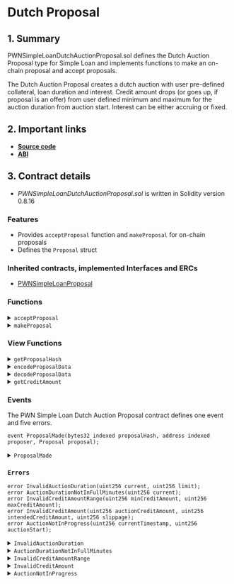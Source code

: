 # Dutch Proposal

## 1. Summary

PWNSimpleLoanDutchAuctionProposal.sol defines the Dutch Auction Proposal type for Simple Loan and implements functions to make an on-chain proposal and accept proposals.&#x20;

The Dutch Auction Proposal creates a dutch auction with user pre-defined collateral, loan duration and interest. Credit amount drops (or goes up, if proposal is an offer) from user defined minimum and maximum for the auction duration from auction start. Interest can be either accruing or fixed.

## 2. Important links

* [**Source code**](https://github.com/PWNFinance/pwn_contracts/blob/master/src/loan/terms/simple/proposal/PWNSimpleLoanDutchAuctionProposal.sol)
* [**ABI**](/assets/PWNSimpleLoanDutchAuctionProposal.json)

## 3. Contract details

* _PWNSimpleLoanDutchAuctionProposal.sol_ is written in Solidity version 0.8.16

### Features

* Provides `acceptProposal` function and `makeProposal` for on-chain proposals
* Defines the `Proposal` struct

### Inherited contracts, implemented Interfaces and ERCs

* [PWNSimpleLoanProposal](./)

### Functions

<details>

<summary><code>acceptProposal</code></summary>

#### Overview

A function to accept a proposal.

This function takes five arguments supplied by the caller:

* `address`**`acceptor`** - Address of a proposal acceptor
* `uint256`**`refinancingLoanId`** - Refinancing loan ID
* `bytes32 calldata`**`proposalData`** - Encoded proposal struct
* `bytes32[] calldata`**`proposalInclusionProof`** - Multiproposal inclusion proof. Empty if single proposal
* `bytes calldata`**`signature`** - Signature of a proposal

#### Implementation

```solidity
function acceptProposal(
    address acceptor,
    uint256 refinancingLoanId,
    bytes calldata proposalData,
    bytes32[] calldata proposalInclusionProof,
    bytes calldata signature
) override external returns (bytes32 proposalHash, PWNSimpleLoan.Terms memory loanTerms) {
    // Decode proposal data
    (Proposal memory proposal, ProposalValues memory proposalValues) = decodeProposalData(proposalData);

    // Make proposal hash
    proposalHash = _getProposalHash(PROPOSAL_TYPEHASH, _erc712EncodeProposal(proposal));

    // Calculate current credit amount
    uint256 creditAmount = getCreditAmount(proposal, block.timestamp);

    // Check acceptor values
    if (proposal.isOffer) {
        if (
            creditAmount < proposalValues.intendedCreditAmount ||
            proposalValues.intendedCreditAmount + proposalValues.slippage < creditAmount
        ) {
            revert InvalidCreditAmount({
                auctionCreditAmount: creditAmount,
                intendedCreditAmount: proposalValues.intendedCreditAmount,
                slippage: proposalValues.slippage
            });
        }
    } else {
        if (
            creditAmount > proposalValues.intendedCreditAmount ||
            proposalValues.intendedCreditAmount - proposalValues.slippage > creditAmount
        ) {
            revert InvalidCreditAmount({
                auctionCreditAmount: creditAmount,
                intendedCreditAmount: proposalValues.intendedCreditAmount,
                slippage: proposalValues.slippage
            });
        }
    }

    ProposalValuesBase memory proposalValuesBase = ProposalValuesBase({
        refinancingLoanId: refinancingLoanId,
        acceptor: acceptor,
        acceptorControllerData: proposalValues.acceptorControllerData
    });

    // Try to accept proposal
    _acceptProposal(
        proposalHash,
        proposalInclusionProof,
        signature,
        ProposalBase({
            collateralAddress: proposal.collateralAddress,
            collateralId: proposal.collateralId,
            checkCollateralStateFingerprint: proposal.checkCollateralStateFingerprint,
            collateralStateFingerprint: proposal.collateralStateFingerprint,
            creditAmount: creditAmount,
            availableCreditLimit: proposal.availableCreditLimit,
            utilizedCreditId: proposal.utilizedCreditId,
            expiration: proposal.auctionStart + proposal.auctionDuration + 1 minutes,
            acceptorController: proposal.acceptorController,
            acceptorControllerData: proposal.acceptorControllerData,
            proposer: proposal.proposer,
            isOffer: proposal.isOffer,
            refinancingLoanId: proposal.refinancingLoanId,
            nonceSpace: proposal.nonceSpace,
            nonce: proposal.nonce,
            loanContract: proposal.loanContract
        }),
        proposalValuesBase
    );

    // Create loan terms object
    loanTerms = PWNSimpleLoan.Terms({
        lender: proposal.isOffer ? proposal.proposer : acceptor,
        borrower: proposal.isOffer ? acceptor : proposal.proposer,
        duration: _getLoanDuration(proposal.durationOrDate),
        collateral: MultiToken.Asset({
            category: proposal.collateralCategory,
            assetAddress: proposal.collateralAddress,
            id: proposal.collateralId,
            amount: proposal.collateralAmount
        }),
        credit: MultiToken.ERC20({
            assetAddress: proposal.creditAddress,
            amount: creditAmount
        }),
        fixedInterestAmount: proposal.fixedInterestAmount,
        accruingInterestAPR: proposal.accruingInterestAPR,
        lenderSpecHash: proposal.isOffer ? proposal.proposerSpecHash : bytes32(0),
        borrowerSpecHash: proposal.isOffer ? bytes32(0) : proposal.proposerSpecHash
    });
}
```

</details>

<details>

<summary><code>makeProposal</code></summary>

#### Overview

Function to create an on-chain proposal. Marks the hash of the supplied proposal as proposed.

This function takes one argument supplied by the caller:

* `Proposal calldata`**`proposal`** - Proposal struct containing all needed proposal data

#### Implementation

```solidity
function makeProposal(Proposal calldata proposal) external returns (bytes32 proposalHash) {
    proposalHash = getProposalHash(proposal);
    _makeProposal(proposalHash, proposal.proposer);
    emit ProposalMade(proposalHash, proposal.proposer, proposal);
}
```

</details>

### View Functions

<details>

<summary><code>getProposalHash</code></summary>

#### Overview

This function returns supplied proposals hash according to [EIP-712](https://eips.ethereum.org/EIPS/eip-712).

This function takes one argument supplied by the caller:

* `Proposal calldata`**`proposal`** - Proposal struct to be hashed

#### Implementation

```solidity
function getProposalHash(Proposal calldata proposal) public view returns (bytes32) {
    return _getProposalHash(PROPOSAL_TYPEHASH, _erc712EncodeProposal(proposal));
}
```

</details>

<details>

<summary><code>encodeProposalData</code></summary>

#### Overview

Function to encode a proposal struct and proposal values.

This function takes two arguments supplied by the caller:

* `Proposal memory`**`proposal`** - **Proposal** struct to be encoded
* `ProposalValues memory`**`proposalValues`** - **ProposalValues** struct to be encoded

#### Implementation

```solidity
function encodeProposalData(
    Proposal memory proposal,
    ProposalValues memory proposalValues
) external pure returns (bytes memory) {
    return abi.encode(proposal, proposalValues);
}
```

</details>

<details>

<summary><code>decodeProposalData</code></summary>

#### Overview

Function to decode an encoded proposal struct and proposal values.

This function takes one argument supplied by the caller:

* `bytes memory`**`proposalData`** - Encoded **Proposal** and **ProposalValues** structs

#### Implementation

```solidity
function decodeProposalData(bytes memory proposalData) public pure returns (Proposal memory, ProposalValues memory) {
    return abi.decode(proposalData, (Proposal, ProposalValues));
}
```

</details>

<details>

<summary><code>getCreditAmount</code></summary>

#### Overview

Function to compute credit amount for an auction in a specific timestamp.

This function takes two arguments supplied by the caller:

* `Proposal memory`**`proposal`** - **Proposal** struct containing all proposal data
* `uint256`**`timestamp`** - Timestamp to calculate auction credit amount for

#### Implementation

```solidity
function getCreditAmount(Proposal memory proposal, uint256 timestamp) public pure returns (uint256) {
    // Check proposal
    if (proposal.auctionDuration < 1 minutes) {
        revert InvalidAuctionDuration({
            current: proposal.auctionDuration,
            limit: 1 minutes
        });
    }
    if (proposal.auctionDuration % 1 minutes > 0) {
        revert AuctionDurationNotInFullMinutes({
            current: proposal.auctionDuration
        });
    }
    if (proposal.maxCreditAmount <= proposal.minCreditAmount) {
        revert InvalidCreditAmountRange({
            minCreditAmount: proposal.minCreditAmount,
            maxCreditAmount: proposal.maxCreditAmount
        });
    }

    // Check auction is in progress
    if (timestamp < proposal.auctionStart) {
        revert AuctionNotInProgress({
            currentTimestamp: timestamp,
            auctionStart: proposal.auctionStart
        });
    }
    if (proposal.auctionStart + proposal.auctionDuration + 1 minutes <= timestamp) {
        revert Expired({
            current: timestamp,
            expiration: proposal.auctionStart + proposal.auctionDuration + 1 minutes
        });
    }

    // Note: Auction duration is increased by 1 minute to have
    // `maxCreditAmount` value in the last minutes of the auction.

    uint256 creditAmountDelta = Math.mulDiv(
        proposal.maxCreditAmount - proposal.minCreditAmount, // Max credit amount difference
        (timestamp - proposal.auctionStart) / 1 minutes, // Time passed since auction start
        proposal.auctionDuration / 1 minutes // Auction duration
    );

    // Note: Request auction is decreasing credit amount (dutch auction).
    // Offer auction is increasing credit amount (reverse dutch auction).

    // Return credit amount
    return proposal.isOffer
        ? proposal.minCreditAmount + creditAmountDelta
        : proposal.maxCreditAmount - creditAmountDelta;
}
```

</details>

### Events

The PWN Simple Loan Dutch Auction Proposal contract defines one event and five errors.

```solidity
event ProposalMade(bytes32 indexed proposalHash, address indexed proposer, Proposal proposal);
```

<details>

<summary><code>ProposalMade</code></summary>

ProposalMade event is emitted when an on-chain proposal is made.

This event has three parameters:

* `bytes32 indexed`**`proposalHash`** - Hash of the proposed proposal
* `address indexed`**`proposer`** - Address of the proposer
* `Proposal`**`proposal`** - The proposal made

</details>

### `Errors`

```solidity
error InvalidAuctionDuration(uint256 current, uint256 limit);
error AuctionDurationNotInFullMinutes(uint256 current);
error InvalidCreditAmountRange(uint256 minCreditAmount, uint256 maxCreditAmount);
error InvalidCreditAmount(uint256 auctionCreditAmount, uint256 intendedCreditAmount, uint256 slippage);
error AuctionNotInProgress(uint256 currentTimestamp, uint256 auctionStart);
```

<details>

<summary><code>InvalidAuctionDuration</code></summary>

InvalidAuctionDuration error is thrown when auction duration is less than min auction duration.

This error has two parameters:

* `uint256`**`current`** - Provided duration
* `uint256`**`limit`

</details>

<details>

<summary><code>AuctionDurationNotInFullMinutes</code></summary>

AuctionDurationNotInFullMinutes error is thrown when auction duration is not in full minutes.

This error has one parameter:

* `uint256`**`current`** - Provided duration

</details>

<details>

<summary><code>InvalidCreditAmountRange</code></summary>

InvalidCreditAmountRange error is thrown when min credit amount is greater than max credit amount.

This error has two parameters:

* `uint256`**`minCreditAmount`** - Provided min credit amount
* `uint256`**`maxCreditAmount`** - Provided max credit amount 

</details>

<details>

<summary><code>InvalidCreditAmount</code></summary>

InvalidCreditAmount error is thrown when credit amount is invalid.

This error has three parameters:

* `uint256`**`auctionCreditAmount`** - Provided auction credit amount
* `uint256`**`intendedCreditAmount`** - Provided intended credit amount
* `uint256`**`slippage`** - Provided slippage

</details>

<details>

<summary><code>AuctionNotInProgress</code></summary>

AuctionNotInProgress error is thrown when auction is not in progress.

This error has two parameters:

* `uint256`**`currentTimestamp`** - Provided timestamp
* `uint256`**`auctionStart`** - Provided auction start timestamp

</details>